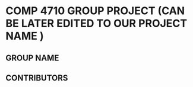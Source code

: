 # COMP 4710 GROUP PROJECT (CAN BE  LATER EDITED TO OUR PROJECT NAME )

## GROUP NAME

## CONTRIBUTORS

